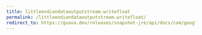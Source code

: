 ```yaml
---
title: littleendiandataoutputstream.writefloat
permalink: /littleendiandataoutputstream.writefloat/
redirect_to: https://guava.dev/releases/snapshot-jre/api/docs/com/google/common/io/LittleEndianDataOutputStream.html#writeFloat-float-
---
```

